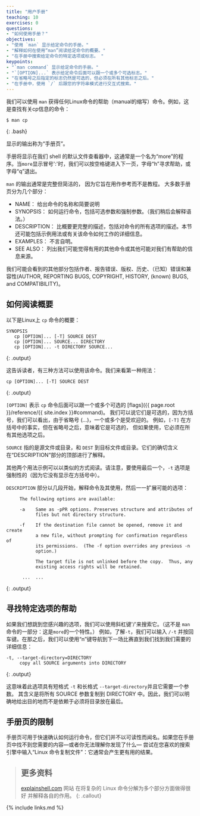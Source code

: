 ```yaml
---
title: "用户手册"
teaching: 10
exercises: 0
questions:
- "如何使用手册？"
objectives:
- "使用 `man` 显示给定命令的手册。" 
- "解释如何在使用“man”阅读给定命令的概要。"
- "在手册中搜索给定命令的特定选项或标志。 " 
keypoints:
- "`man command` 显示给定命令的手册。"
- "`[OPTION]...` 表示给定命令后面可以跟一个或多个可选标志。"
- "在省略号之后指定的标志仍然是可选的，但必须在所有其他标志之后。"
- "在手册中，使用 `/` 后跟您的字符串模式进行交互式搜索。"
---
```


我们可以使用 `man` 获得任何Linux命令的帮助（manual的缩写）命令。例如，这是查找有关cp信息的命令：

~~~
$ man cp
~~~
{: .bash}

显示的输出称为“手册页”。

手册将显示在我们 shell 的默认文件查看器中，这通常是一个名为“more”的程序。当`more`显示冒号':'时，我们可以按空格键进入下一页，字母“h”寻求帮助，或字母“q”退出。

`man` 的输出通常是完整但简洁的，
因为它旨在用作参考而不是教程。
大多数手册页分为几个部分：

* NAME：
  给出命令的名称和简要说明
* SYNOPSIS：
  如何运行命令，包括可选参数和强制参数。（我们稍后会解释语法。）
* DESCRIPTION：
  比概要更完整的描述，包括对命令的所有选项的描述。本节还可能包括示例用法或有关该命令如何工作的详细信息。
* EXAMPLES：
  不言自明。
* SEE ALSO：
  列出我们可能觉得有用的其他命令或其他可能对我们有帮助的信息来源。

我们可能会看到的其他部分包括作者、报告错误、版权、历史、（已知）错误和兼容性(AUTHOR, REPORTING BUGS, COPYRIGHT, HISTORY, (known) BUGS, and COMPATIBILITY)。

## 如何阅读概要

以下是Linux上 `cp` 命令的概要：

~~~
SYNOPSIS
   cp [OPTION]... [-T] SOURCE DEST
   cp [OPTION]... SOURCE... DIRECTORY
   cp [OPTION]... -t DIRECTORY SOURCE...
~~~
{: .output}

这告诉读者，有三种方法可以使用该命令。我们来看第一种用法：

~~~
cp [OPTION]... [-T] SOURCE DEST
~~~
{: .output}

`[OPTION]` 表示 `cp` 命令后面可以跟一个或多个可选的 [flags]({{ page.root }}/reference/{{ site.index }}#command)。
我们可以说它们是可选的，因为方括号，我们可以看出，由于省略号 (...)，一个或多个是受欢迎的。
例如，`[-T]` 在方括号中的事实，但在省略号之后，意味着它是可选的，
但如果使用，它必须在所有其他选项之后。

`SOURCE` 指的是源文件或目录，和 `DEST` 到目标文件或目录。它们的确切含义在“DESCRIPTION”部分的顶部进行了解释。

其他两个用法示例可以以类似的方式阅读。请注意，要使用最后一个，`-t` 选项是强制性的（因为它没有显示在方括号中）。

`DESCRIPTION` 部分以几段开始，解释命令及其使用，然后一一扩展可能的选项：

~~~
     The following options are available:

     -a    Same as -pPR options. Preserves structure and attributes of
           files but not directory structure.

     -f    If the destination file cannot be opened, remove it and create
           a new file, without prompting for confirmation regardless of
           its permissions.  (The -f option overrides any previous -n
           option.)

           The target file is not unlinked before the copy.  Thus, any
           existing access rights will be retained.

      ...  ...
~~~
{: .output}

## 寻找特定选项的帮助

如果我们想跳到您感兴趣的选项，我们可以使用斜杠键'/'来搜索它。（这不是 `man` 命令的一部分：这是`more`的一个特性。）
例如，了解`-t`，我们可以输入 `/-t` 并按回车键。在那之后，我们可以使用“n”键导航到下一场比赛直到我们找到我们需要的详细信息：

~~~
-t, --target-directory=DIRECTORY
     copy all SOURCE arguments into DIRECTORY
~~~
{: .output}

这意味着此选项具有短格式 `-t` 和长格式 `--target-directory`并且它需要一个参数。
其含义是将所有 SOURCE 参数复制到 DIRECTORY 中。因此，我们可以明确地给出目的地而不是依赖于必须将目录放在最后。

## 手册页的限制

手册页可用于快速确认如何运行命令，但它们并不以可读性而闻名。如果您在手册页中找不到您需要的内容&mdash;或者你无法理解你发现了什么&mdash;
尝试在您喜欢的搜索引擎中输入“Linux 命令复制文件”：它通常会产生更有用的结果。

> ## 更多资料
>
> [explainshell.com](http://explainshell.com/) 网站
> 在将复杂的 Linux 命令分解为多个部分方面做得很好
> 并解释各自的作用。
{: .callout}

{% include links.md %}
